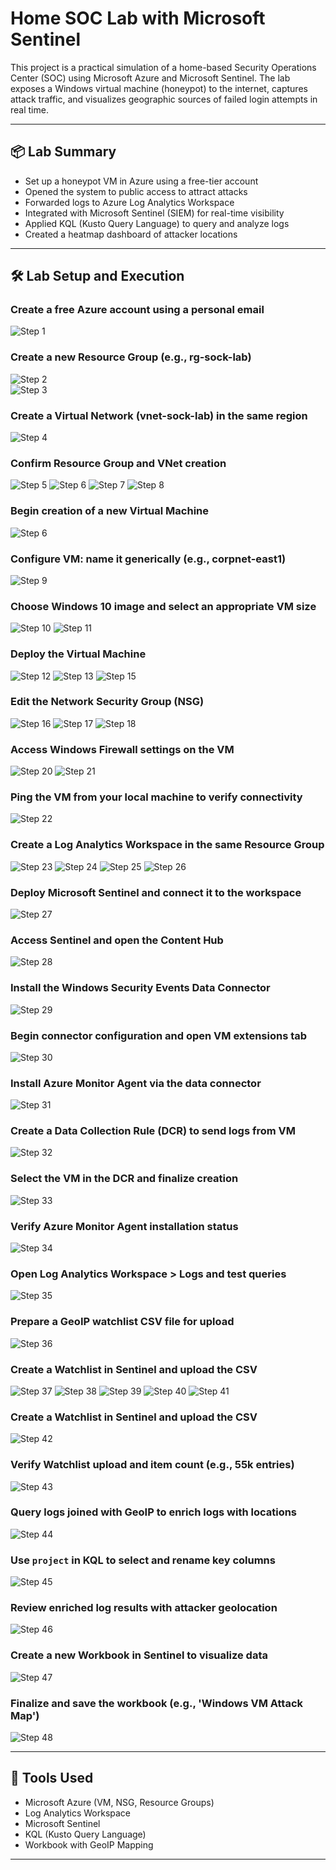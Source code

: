 # Home SOC Lab with Microsoft Sentinel

This project is a practical simulation of a home-based Security Operations Center (SOC) using Microsoft Azure and Microsoft Sentinel. The lab exposes a Windows virtual machine (honeypot) to the internet, captures attack traffic, and visualizes geographic sources of failed login attempts in real time.

---

## 📦 Lab Summary
- Set up a honeypot VM in Azure using a free-tier account
- Opened the system to public access to attract attacks
- Forwarded logs to Azure Log Analytics Workspace
- Integrated with Microsoft Sentinel (SIEM) for real-time visibility
- Applied KQL (Kusto Query Language) to query and analyze logs
- Created a heatmap dashboard of attacker locations

---

## 🛠️ Lab Setup and Execution

### Create a free Azure account using a personal email  
![Step 1](Home%20SOC/1.png)


### Create a new Resource Group (e.g., rg-sock-lab)
![Step 2](Home%20SOC/2.png)  
![Step 3](Home%20SOC/3.png)

### Create a Virtual Network (vnet-sock-lab) in the same region  
![Step 4](Home%20SOC/4.png)

### Confirm Resource Group and VNet creation  
![Step 5](Home%20SOC/5.png)
![Step 6](Home%20SOC/6.png)
![Step 7](Home%20SOC/7.png)
![Step 8](Home%20SOC/8.png)

### Begin creation of a new Virtual Machine  
![Step 6](Home%20SOC/6.png)

### Configure VM: name it generically (e.g., corpnet-east1)  
![Step 9](Home%20SOC/9.png)

### Choose Windows 10 image and select an appropriate VM size  
![Step 10](Home%20SOC/10.png)
![Step 11](Home%20SOC/11.png)

### Deploy the Virtual Machine  
![Step 12](Home%20SOC/12.png)
![Step 13](Home%20SOC/13.png)
![Step 15](Home%20SOC/15.png)

### Edit the Network Security Group (NSG)  
![Step 16](Home%20SOC/16.png)
![Step 17](Home%20SOC/17.png)
![Step 18](Home%20SOC/18.png)

### Access Windows Firewall settings on the VM  
![Step 20](Home%20SOC/20.png)
![Step 21](Home%20SOC/21.png)

### Ping the VM from your local machine to verify connectivity  
![Step 22](Home%20SOC/22.png)

### Create a Log Analytics Workspace in the same Resource Group  
![Step 23](Home%20SOC/23.png)
![Step 24](Home%20SOC/24.png)
![Step 25](Home%20SOC/25.png)
![Step 26](Home%20SOC/26.png)

### Deploy Microsoft Sentinel and connect it to the workspace  
![Step 27](Home%20SOC/27.png)

### Access Sentinel and open the Content Hub  
![Step 28](Home%20SOC/28.png)

### Install the Windows Security Events Data Connector  
![Step 29](Home%20SOC/29.png)

### Begin connector configuration and open VM extensions tab  
![Step 30](Home%20SOC/30.png)

### Install Azure Monitor Agent via the data connector  
![Step 31](Home%20SOC/31.png)

### Create a Data Collection Rule (DCR) to send logs from VM  
![Step 32](Home%20SOC/32.png)

### Select the VM in the DCR and finalize creation  
![Step 33](Home%20SOC/33.png)

### Verify Azure Monitor Agent installation status  
![Step 34](Home%20SOC/34.png)

### Open Log Analytics Workspace > Logs and test queries  
![Step 35](Home%20SOC/35.png)

### Prepare a GeoIP watchlist CSV file for upload
![Step 36](Home%20SOC/36.png)

### Create a Watchlist in Sentinel and upload the CSV    
![Step 37](Home%20SOC/37.png)
![Step 38](Home%20SOC/38.png)
![Step 39](Home%20SOC/39.png)
![Step 40](Home%20SOC/40.png)
![Step 41](Home%20SOC/41.png)

### Create a Watchlist in Sentinel and upload the CSV  
![Step 42](Home%20SOC/42.png)

### Verify Watchlist upload and item count (e.g., 55k entries)  
![Step 43](Home%20SOC/43.png)

### Query logs joined with GeoIP to enrich logs with locations  
![Step 44](Home%20SOC/44.png)

### Use `project` in KQL to select and rename key columns  
![Step 45](Home%20SOC/45.png)

### Review enriched log results with attacker geolocation  
![Step 46](Home%20SOC/46.png)

### Create a new Workbook in Sentinel to visualize data  
![Step 47](Home%20SOC/47.png)

### Finalize and save the workbook (e.g., 'Windows VM Attack Map')  
![Step 48](Home%20SOC/48.png)

---

## 🧰 Tools Used
- Microsoft Azure (VM, NSG, Resource Groups)
- Log Analytics Workspace
- Microsoft Sentinel
- KQL (Kusto Query Language)
- Workbook with GeoIP Mapping

---
